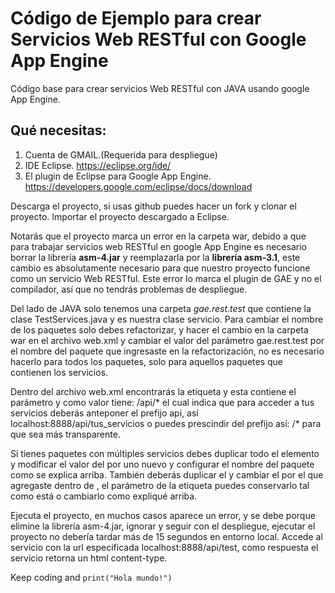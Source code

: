 # Código de Ejemplo para crear Servicios Web RESTful con Google App Engine
Código base para crear servicios Web RESTful con JAVA usando google App Engine.


## Qué necesitas:


1. Cuenta de GMAIL.(Requerida para despliegue)
2. IDE Eclipse. https://eclipse.org/ide/
3. El plugin de Eclipse para Google App Engine. https://developers.google.com/eclipse/docs/download


Descarga el proyecto, si usas github puedes hacer un fork y clonar el proyecto.
Importar el proyecto descargado a Eclipse. 


Notarás que el proyecto marca un error en la carpeta war, debido a que para trabajar servicios web RESTful en google App Engine es necesario borrar la librería **asm-4.jar** y reemplazarla por la **librería asm-3.1**, este cambio es absolutamente necesario para que nuestro proyecto funcione  como un servicio Web RESTful. Este error lo marca el plugin de GAE y no el compilador, así que no tendrás problemas de despliegue.


Del lado de JAVA solo tenemos una carpeta *gae.rest.test* que contiene la clase TestServices.java y es nuestra clase servicio.
Para cambiar el nombre de los paquetes solo debes refactorizar, y hacer el cambio en la carpeta war en el archivo web.xml y cambiar el valor del parámetro gae.rest.test por el nombre del paquete que ingresaste en la refactorización, no es necesario hacerlo para todos los paquetes, solo para aquellos paquetes que contienen los servicios.


Dentro del archivo web.xml encontrarás la etiqueta <servlet-mapping> y esta contiene el parámetro <url-pattern> y como valor tiene: /api/*
el cual indica que para acceder a tus servicios deberás anteponer el prefijo api, así localhost:8888/api/tus_servicios o puedes prescindir del prefijo así: /* para que sea más transparente.


Si tienes paquetes con múltiples servicios debes duplicar todo el elemento <servlet> y  modificar el valor del <servlet-name> por uno nuevo y configurar el nombre del paquete como se explica arriba. También deberás duplicar el  <servlet-mapping> y cambiar el <servlet-name> por el que agregaste dentro de <servlet>, el parámetro de la etiqueta <url-pattern> puedes conservarlo tal como está o cambiarlo como expliqué arriba.


Ejecuta el proyecto, en muchos casos aparece un error, y se debe porque elimine la librería asm-4.jar, ignorar y seguir con el despliegue, ejecutar el proyecto no debería tardar más de 15 segundos en entorno local. Accede al servicio con la url especificada localhost:8888/api/test, como respuesta el servicio retorna un html content-type.

Keep coding and `print("Hola mundo!")`
